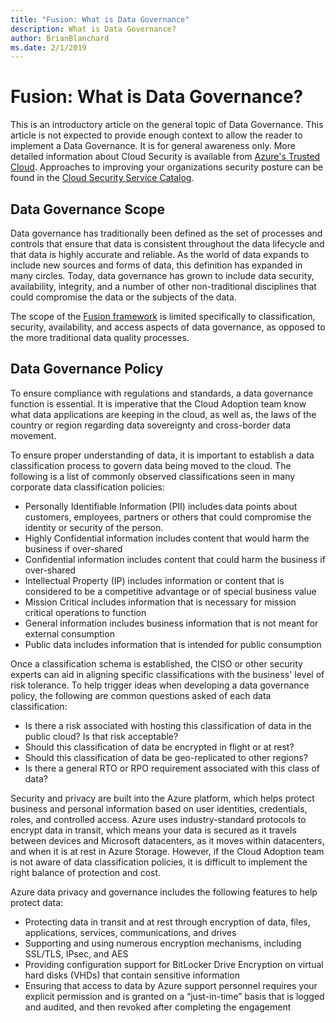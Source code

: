 ```yaml
---
title: "Fusion: What is Data Governance"
description: What is Data Governance?
author: BrianBlanchard
ms.date: 2/1/2019
---
```


# Fusion: What is Data Governance?

This is an introductory article on the general topic of Data Governance. This article is not expected to provide enough context to allow the reader to implement a Data Governance. It is for general awareness only. More detailed information about Cloud Security is available from [Azure's Trusted Cloud](https://azure.microsoft.com/overview/trusted-cloud/). Approaches to improving your organizations security posture can be found in the [Cloud Security Service Catalog](https://www.microsoft.com/security/information-protection).

## Data Governance Scope

Data governance has traditionally been defined as the set of processes and controls that ensure that data is consistent throughout the data lifecycle and that data is highly accurate and reliable. As the world of data expands to include new sources and forms of data, this definition has expanded in many circles. Today, data governance has grown to include data security, availability, integrity, and a number of other non-traditional disciplines that could compromise the data or the subjects of the data.

The scope of the [Fusion framework](../overview.md) is limited specifically to classification, security, availability, and access aspects of data governance, as opposed to the more traditional data quality processes.

## Data Governance Policy

To ensure compliance with regulations and standards, a data governance function is essential. It is imperative that the Cloud Adoption team know what data applications are keeping in the cloud, as well as, the laws of the country or region regarding data sovereignty and cross-border data movement.

To ensure proper understanding of data, it is important to establish a data classification process to govern data being moved to the cloud. The following is a list of commonly observed classifications seen in many corporate data classification policies:

* Personally Identifiable Information (PII) includes data points about customers, employees, partners or others that could compromise the identity or security of the person.
* Highly Confidential information includes content that would harm the business if over-shared
* Confidential information  includes content that could harm the business if over-shared
* Intellectual Property (IP) includes information or content that is considered to be a competitive advantage or of special business value
* Mission Critical includes information that is necessary for mission critical operations to function
* General information includes business information that is not meant for external consumption
* Public data includes information that is intended for public consumption

Once a classification schema is established, the CISO or other security experts can aid in aligning specific classifications with the business' level of risk tolerance. To help trigger ideas when developing a data governance policy, the following are common questions asked of each data classification:

* Is there a risk associated with hosting this classification of data in the public cloud? Is that risk acceptable?
* Should this classification of data be encrypted in flight or at rest?
* Should this classification of data be geo-replicated to other regions?
* Is there a general RTO or RPO requirement associated with this class of data?

Security and privacy are built into the Azure platform, which helps protect business and personal information based on user identities, credentials, roles, and controlled access. Azure uses industry-standard protocols to encrypt data in transit, which means your data is secured as it travels between devices and Microsoft datacenters, as it moves within datacenters, and when it is at rest in Azure Storage. However, if the Cloud Adoption team is not aware of data classification policies, it is difficult to implement the right balance of protection and cost.

Azure data privacy and governance includes the following features to help protect data:

* Protecting data in transit and at rest through encryption of data, files, applications, services, communications, and drives
* Supporting and using numerous encryption mechanisms, including SSL/TLS, IPsec, and AES
* Providing configuration support for BitLocker Drive Encryption on virtual hard disks (VHDs) that contain sensitive information
* Ensuring that access to data by Azure support personnel requires your explicit permission and is granted on a “just-in-time” basis that is logged and audited, and then revoked after completing the engagement
